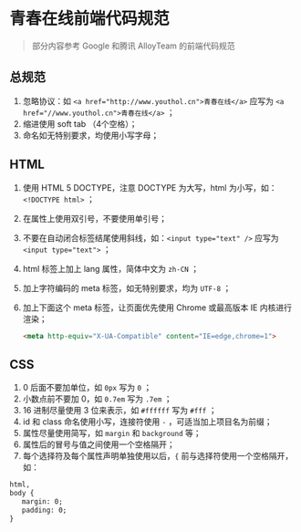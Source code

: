 # 青春在线前端代码规范

> 部分内容参考 Google 和腾讯 AlloyTeam 的前端代码规范

## 总规范
1. 忽略协议：如 `<a href="http://www.youthol.cn">青春在线</a>` 应写为 `<a href="//www.youthol.cn">青春在线</a>` ；
2. 缩进使用 soft tab （4个空格）；
3. 命名如无特别要求，均使用小写字母；

## HTML

1. 使用 HTML 5 DOCTYPE，注意 DOCTYPE 为大写，html 为小写，如：`<!DOCTYPE html>` ；
2. 在属性上使用双引号，不要使用单引号；
3. 不要在自动闭合标签结尾使用斜线，如：`<input type="text" />` 应写为 `<input type="text">` ；
4. html 标签上加上 lang 属性，简体中文为 `zh-CN` ；
5. 加上字符编码的 meta 标签，如无特别要求，均为 `UTF-8` ；
6. 加上下面这个 meta 标签，让页面优先使用 Chrome 或最高版本 IE 内核进行渲染；

   ```html
   <meta http-equiv="X-UA-Compatible" content="IE=edge,chrome=1">
   ```

## CSS

1. 0 后面不要加单位，如 `0px` 写为 `0` ；
2. 小数点前不要加 0，如 `0.7em` 写为 `.7em` ；
3. 16 进制尽量使用 3 位来表示，如 `#ffffff` 写为 `#fff` ；
4. id 和 class 命名使用小写，连接符使用 `-` ，可适当加上项目名为前缀；
5. 属性尽量使用简写，如 `margin` 和 `background` 等；
6. 属性后的冒号与值之间使用一个空格隔开；
7. 每个选择符及每个属性声明单独使用以后，`{` 前与选择符使用一个空格隔开，如：
 ```html
 html,
body {
    margin: 0;
    padding: 0;
}
```

   ​

   ​